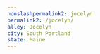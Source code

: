 ```yaml
---
﻿nonslashpermalink2: jocelyn
permalink2: /jocelyn/
alley: Jocelyn
city: South Portland
state: Maine
---
```

